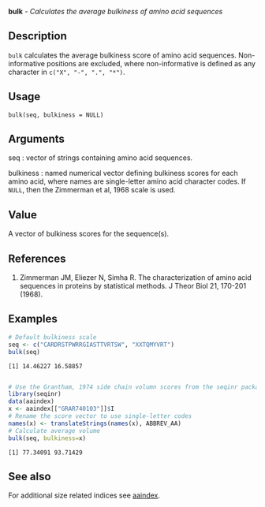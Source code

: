 **bulk** - *Calculates the average bulkiness of amino acid sequences*

Description
--------------------

`bulk` calculates the average bulkiness score of amino acid sequences. 
Non-informative positions are excluded, where non-informative is defined as any 
character in `c("X", "-", ".", "*")`.


Usage
--------------------
```
bulk(seq, bulkiness = NULL)
```

Arguments
-------------------

seq
:   vector of strings containing amino acid sequences.

bulkiness
:   named numerical vector defining bulkiness scores for 
each amino acid, where names are single-letter amino acid 
character codes. If `NULL`, then the Zimmerman et al, 1968
scale is used.




Value
-------------------

A vector of bulkiness scores for the sequence(s).


References
-------------------


1. Zimmerman JM, Eliezer N, Simha R. The characterization of amino acid sequences 
in proteins by statistical methods. J Theor Biol 21, 170-201 (1968).




Examples
-------------------

```R
# Default bulkiness scale
seq <- c("CARDRSTPWRRGIASTTVRTSW", "XXTQMYVRT")
bulk(seq)

```


```
[1] 14.46227 16.58857

```


```R

# Use the Grantham, 1974 side chain volumn scores from the seqinr package
library(seqinr)
data(aaindex)
x <- aaindex[["GRAR740103"]]$I
# Rename the score vector to use single-letter codes
names(x) <- translateStrings(names(x), ABBREV_AA)
# Calculate average volume
bulk(seq, bulkiness=x)

```


```
[1] 77.34091 93.71429

```



See also
-------------------

For additional size related indices see [aaindex](http://www.rdocumentation.org/packages/seqinr/topics/aaindex).






